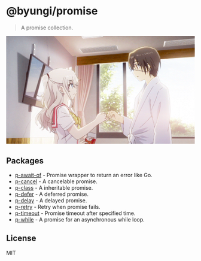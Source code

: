 # @byungi/promise
> A promise collection.

![promise](./promise.gif)

## Packages
- [p-await-of](https://github.com/skt-t1-byungi/promise/tree/master/packages/p-await-of) - Promise wrapper to return an error like Go.
- [p-cancel](https://github.com/skt-t1-byungi/promise/tree/master/packages/p-cancel) - A cancelable promise.
- [p-class](https://github.com/skt-t1-byungi/promise/tree/master/packages/p-class) - A inheritable promise.
- [p-defer](https://github.com/skt-t1-byungi/promise/tree/master/packages/p-defer) - A deferred promise.
- [p-delay](https://github.com/skt-t1-byungi/promise/tree/master/packages/p-delay) - A delayed promise.
- [p-retry](https://github.com/skt-t1-byungi/promise/tree/master/packages/p-retry) - Retry when promise fails.
- [p-timeout](https://github.com/skt-t1-byungi/promise/tree/master/packages/p-timeout) - Promise timeout after specified time.
- [p-while](https://github.com/skt-t1-byungi/promise/tree/master/packages/p-while) - A promise for an asynchronous while loop.

## License
MIT
